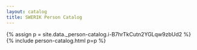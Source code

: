 ```yaml
---
layout: catalog
title: SWERIK Person Catalog
---
```

{% assign p = site.data._person-catalog.i-B7hrTkCutn2YGLqw9zbUd2 %}
{% include person-catalog.html p=p %}


